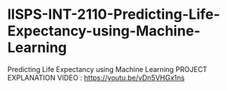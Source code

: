 # llSPS-INT-2110-Predicting-Life-Expectancy-using-Machine-Learning
Predicting Life Expectancy using Machine Learning
PROJECT EXPLANATION VIDEO : https://youtu.be/vDn5VHGx1ns
